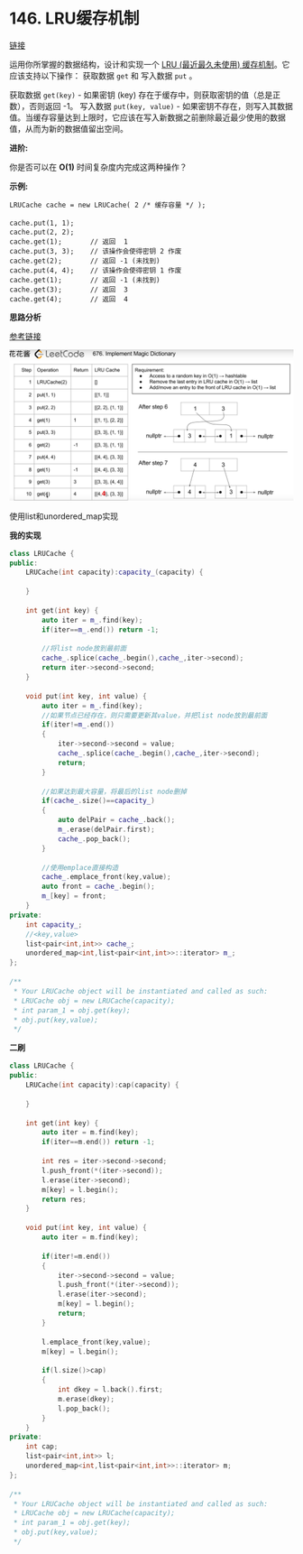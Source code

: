 # 146. LRU缓存机制

[链接](https://leetcode-cn.com/problems/lru-cache/description/)

运用你所掌握的数据结构，设计和实现一个  [LRU (最近最久未使用) 缓存机制](https://baike.baidu.com/item/LRU)。它应该支持以下操作： 获取数据 `get` 和 写入数据 `put` 。

获取数据 `get(key)` - 如果密钥 (key) 存在于缓存中，则获取密钥的值（总是正数），否则返回 -1。
 写入数据 `put(key, value)` - 如果密钥不存在，则写入其数据值。当缓存容量达到上限时，它应该在写入新数据之前删除最近最少使用的数据值，从而为新的数据值留出空间。

**进阶:**

你是否可以在 **O(1)** 时间复杂度内完成这两种操作？

**示例:**

```
LRUCache cache = new LRUCache( 2 /* 缓存容量 */ );

cache.put(1, 1);
cache.put(2, 2);
cache.get(1);       // 返回  1
cache.put(3, 3);    // 该操作会使得密钥 2 作废
cache.get(2);       // 返回 -1 (未找到)
cache.put(4, 4);    // 该操作会使得密钥 1 作废
cache.get(1);       // 返回 -1 (未找到)
cache.get(3);       // 返回  3
cache.get(4);       // 返回  4
```

**思路分析**

[参考链接](https://www.youtube.com/watch?v=q1Njd3NWvlY)

![](../Img/146.png)

使用list和unordered_map实现

**我的实现**

```c++
class LRUCache {
public:
    LRUCache(int capacity):capacity_(capacity) {
        
    }
    
    int get(int key) {
        auto iter = m_.find(key);
        if(iter==m_.end()) return -1;
        
        //将list node放到最前面
        cache_.splice(cache_.begin(),cache_,iter->second);
        return iter->second->second;
    }
    
    void put(int key, int value) {
        auto iter = m_.find(key);
        //如果节点已经存在，则只需要更新其value，并把list node放到最前面
        if(iter!=m_.end())
        {
            iter->second->second = value;
            cache_.splice(cache_.begin(),cache_,iter->second);
            return;
        }
        
        //如果达到最大容量，将最后的list node删掉
        if(cache_.size()==capacity_)
        {
            auto delPair = cache_.back();
            m_.erase(delPair.first);
            cache_.pop_back();
        }
        
        //使用emplace直接构造
        cache_.emplace_front(key,value);
        auto front = cache_.begin();
        m_[key] = front;
    }
private:
    int capacity_;
    //<key,value>
    list<pair<int,int>> cache_;
    unordered_map<int,list<pair<int,int>>::iterator> m_;
};

/**
 * Your LRUCache object will be instantiated and called as such:
 * LRUCache obj = new LRUCache(capacity);
 * int param_1 = obj.get(key);
 * obj.put(key,value);
 */
```

**二刷**

```c++
class LRUCache {
public:
    LRUCache(int capacity):cap(capacity) {
        
    }
    
    int get(int key) {
        auto iter = m.find(key);
        if(iter==m.end()) return -1;
        
        int res = iter->second->second;
        l.push_front(*(iter->second));
        l.erase(iter->second);
        m[key] = l.begin();
        return res;
    }
    
    void put(int key, int value) {
        auto iter = m.find(key);
        
        if(iter!=m.end())
        {
            iter->second->second = value;
            l.push_front(*(iter->second));
            l.erase(iter->second);
            m[key] = l.begin();
            return;
        }
        
        l.emplace_front(key,value);
        m[key] = l.begin();
        
        if(l.size()>cap)
        {
            int dkey = l.back().first;
            m.erase(dkey);
            l.pop_back();
        }
    }
private:
    int cap;
    list<pair<int,int>> l;
    unordered_map<int,list<pair<int,int>>::iterator> m;
};

/**
 * Your LRUCache object will be instantiated and called as such:
 * LRUCache obj = new LRUCache(capacity);
 * int param_1 = obj.get(key);
 * obj.put(key,value);
 */
```

